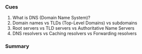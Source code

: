 ### Cues

1. What is DNS (Domain Name System)?
2. Domain names vs TLDs (Top-Level Domains) vs subdomains
3. Root servers vs TLD servers vs Authoritative Name Servers
4. DNS resolvers vs Caching resolvers vs Forwarding resolvers

### Summary
